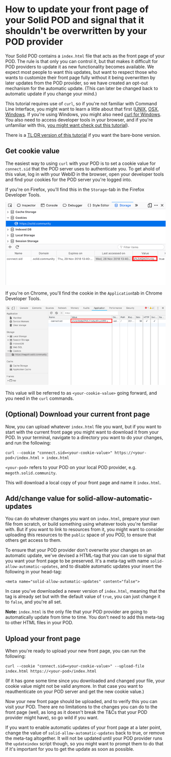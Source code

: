 # How to update your front page of your Solid POD and signal that it shouldn't be overwritten by your POD provider

Your Solid POD contains a `index.html` file that acts as the front page of your POD. The rule is that only you can control it, but that makes it difficult for POD providers to update it as new functionality becomes available. We expect most people to want this updates, but want to respect those who wants to customize their front page fully without it being overwritten by later updates from the POD provider, so we have created an opt-out mechanism for the automatic update. (This can later be changed back to automatic update if you change your mind.)

This tutorial requires use of `curl`, so if you're not familiar with Command Line Interface, you might want to learn a little about that first ([UNIX](https://www.learnenough.com/command-line-tutorial), [OSX](https://blog.teamtreehouse.com/introduction-to-the-mac-os-x-command-line), [Windows](https://www.digitaltrends.com/computing/how-to-use-command-prompt/). If you're using Windows, you might also need [curl for Windows](https://curl.haxx.se/windows/). You also need to access developer tools in your browser, and if you're unfamiliar with this, [you might want check out this tutorial](https://www.codementor.io/learn-development/javascript-css-html-tutorial-front-end-development-tools)).

There is a [TL;DR version of this tutorial](./TLDR.md) if you want the bare-bone version.

## Get cookie value

The easiest way to using `curl` with your POD is to set a cookie value for `connect.sid` that the POD server uses to authenticate you. To get ahold of this value, log in with your WebID in the browser, open your developer tools and find your cookies for the POD server you're logged into.

If you're on Firefox, you'll find this in the `Storage`-tab in the Firefox Developer Tools.

![A screenshot of the Storage tab in Firefox Developer Tools, highlighting the value of a cookie](./get-cookie-value-firefox.png)

If you're on Chrome, you'll find the cookie in the `Application`tab in Chrome Developer Tools.

![A screenshot of the Application tab in Chrome Developer Tools, highlighting the value of a cookie](./get-cookie-value-chrome.png)

This value will be referred to as `<your-cookie-value>` going forward, and you need in the `curl` commands.

## (Optional) Download your current front page

Now, you can upload whatever `index.html` file you want, but if you want to start with the current front page you might want to download it from your POD. In your terminal, navigate to a directory you want to do your changes, and run the following:

```
curl --cookie "connect.sid=<your-cookie-value>" https://<your-pod>/index.html > index.html
```

`<your-pod>` refers to your POD on your local POD provider, e.g. `megoth.solid.community`.

This will download a local copy of your front page and name it `index.html`.

## Add/change value for solid-allow-automatic-updates

You can do whatever changes you want on `index.html`, prepare your own file from scratch, or build something using whatever tools you're familiar with. But if you want to link to resources from it, you might want to consider uploading this resources to the `public` space of you POD, to ensure that others get access to them.

To ensure that your POD provider don't overwrite your changes on an automatic update, we've devised a HTML-tag that you can use to signal that you want your front page to be preserved. It's a meta-tag with name `solid-allow-automatic-updates`, and to disable automatic updates your insert the following in your head-tag:

```
<meta name="solid-allow-automatic-updates" content="false">
```

In case you've downloaded a newer version of `index.html`, meaning that the tag is already set but with the default value of `true`, you can just change it to `false`, and you're all set.

**Note:** `index.html` is the only file that your POD provider are going to automatically update from time to time. You don't need to add this meta-tag to other HTML files in your POD.

## Upload your front page

When you're ready to upload your new front page, you can run the following:

```
curl --cookie "connect.sid=<your-cookie-value>" --upload-file index.html https://<your-pod>/index.html
```

(If it has gone some time since you downloaded and changed your file, your cookie value might not be valid anymore. In that case you want to reauthenticate on your POD server and get the new cookie value.)

Now your new front page should be uploaded, and to verify this you can visit your POD. There are no limitations to the changes you can do to the front page (well, as long as it doesn't break the T&Cs that your POD provider might have), so go wild if you want.


If you want to enable automatic updates of your front page at a later point, change the value of `solid-allow-automatic-updates` back to true, or remove the meta-tag altogether. It will not be updated until your POD provider runs the `updateindex` script though, so you might want to prompt them to do that if it's important for you to get the update as soon as possible.
